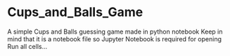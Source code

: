 # Cups_and_Balls_Game
A simple Cups and Balls guessing game made in python notebook
Keep in mind that it is a notebook file so Jupyter Notebook is required for opening
Run all cells...
